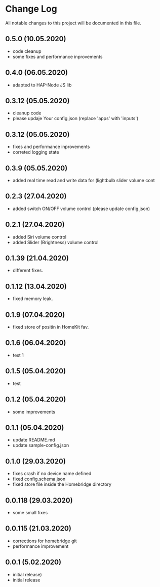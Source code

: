 # Change Log
All notable changes to this project will be documented in this file.
## 0.5.0 (10.05.2020) 
- code cleanup
- some fixes and performance inprovements

## 0.4.0 (06.05.2020) 
- adapted to HAP-Node JS lib

## 0.3.12 (05.05.2020)
- cleanup code
- please updaje Your config.json (replace 'apps' with 'inputs')

## 0.3.12 (05.05.2020)
- fixes and performance inprovements
- correted logging state

## 0.3.9 (05.05.2020)
- added real time read and write data for (lightbulb slider volume cont

## 0.2.3 (27.04.2020)
- added switch ON/OFF volume control (please update config.json)

## 0.2.1 (27.04.2020)
- added Siri volume control
- added Slider (Brightness) volume control

## 0.1.39 (21.04.2020)
- different fixes.

## 0.1.12 (13.04.2020)
- fixed memory leak.

## 0.1.9 (07.04.2020)
- fixed store of positin in HomeKit fav.

## 0.1.6 (06.04.2020)
- test 1

## 0.1.5 (05.04.2020)
- test

## 0.1.2 (05.04.2020)
- some improvements

## 0.1.1 (05.04.2020)
- update README.md
- update sample-config.json

## 0.1.0 (29.03.2020)
- fixes crash if no device name defined
- fixed config.schema.json
- fixed store file inside the Homebridge directory

## 0.0.118 (29.03.2020)
- some small fixes

## 0.0.115 (21.03.2020)
- corrections for homebridge git
- performance improvement

## 0.0.1 (5.02.2020)
- initial release)
- initial release
